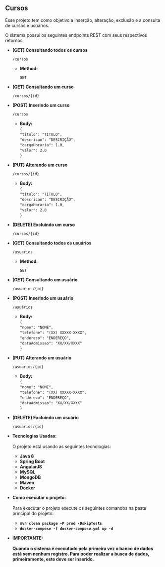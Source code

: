 **Cursos**
----
  Esse projeto tem como objetivo a inserção, alteração, exclusão e a consulta de cursos e usuários.
  <br /> 
  
  O sistema possui os seguintes endpoints REST com seus respectivos retornos:
* **(GET) Consultando todos os cursos**

    `/cursos`

    * **Method:**
  
        `GET`

* **(GET) Consultando um curso**

    `/cursos/{id}`

* **(POST) Inserindo um curso**

    `/cursos`
        
    * **Body:**  
    `{`<br />
        `"titulo": "TITULO",`<br />
        `"descricao": "DESCRIÇÃO",`<br />
        `"cargaHoraria": 1.0,`<br />
        `"valor": 2.0`<br />
    `}`<br />        

* **(PUT) Alterando um curso**

    `/cursos/{id}`
        
    * **Body:**  
    `{`<br />
        `"titulo": "TITULO",`<br />
        `"descricao": "DESCRIÇÃO",`<br />
        `"cargaHoraria": 1.0,`<br />
        `"valor": 2.0`<br />
    `}`<br />            

* **(DELETE) Excluindo um curso**

    `/cursos/{id}`

* **(GET) Consultando todos os usuários**

    `/usuarios`

    * **Method:**
  
        `GET`
        
* **(GET) Consultando um usuário**

    `/usuarios/{id}`

* **(POST) Inserindo um usuário**

    `/usuários`
        
    * **Body:**  
        `{`<br />
            `"nome": "NOME",`        
             `"telefone": "(XX) XXXXX-XXXX",`<br />
             `"endereco": "ENDEREÇO",`<br />
             `"dataAdmissao": "XX/XX/XXXX"`<br />
         `}`<br />        

* **(PUT) Alterando um usuário**

    `/usuarios/{id}`
        
    * **Body:**  
        `{`<br />
            `"nome": "NOME",`        
             `"telefone": "(XX) XXXXX-XXXX",`<br />
             `"endereco": "ENDEREÇO",`<br />
             `"dataAdmissao": "XX/XX/XXXX"`<br />
         `}`<br />

* **(DELETE) Excluindo um usuário**

    `/usuarios/{id}`

* **Tecnologias Usadas:** <br /><br />
  O projeto está usando as seguintes tecnologias: <br />
  * **Java 8**
  * **Spring Boot**  
  * **AngularJS**  
  * **MySQL**
  * **MongoDB**
  * **Maven**
  * **Docker**

* **Como executar o projeto:** <br /><br />
  Para executar o projeto execute os seguintes comandos na pasta principal do projeto:
    <br />
    * **`mvn clean package -P prod -DskipTests`**<br />
    * **`docker-compose -f docker-compose.yml up -d`**

* **IMPORTANTE:** <br /><br />
  **Quando o sistema é executado pela primeira vez o banco de dados está sem nenhum registro.
  Para poder realizar a busca de dados, primeiramente, este deve ser inserido.**
